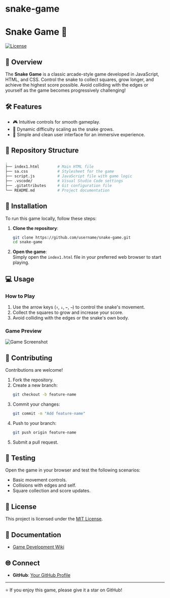 # snake-game

# Snake Game 🐍

[![License](https://img.shields.io/badge/license-MIT-green.svg)](https://opensource.org/licenses/MIT)  

## 📜 Overview  
The **Snake Game** is a classic arcade-style game developed in JavaScript, HTML, and CSS. Control the snake to collect squares, grow longer, and achieve the highest score possible. Avoid colliding with the edges or yourself as the game becomes progressively challenging!  

## 🛠 Features  
- 🎮 Intuitive controls for smooth gameplay.  
- 🚀 Dynamic difficulty scaling as the snake grows.  
- 🎨 Simple and clean user interface for an immersive experience.  

## 📂 Repository Structure  
```bash
.
├── index1.html        # Main HTML file
├── sa.css             # Stylesheet for the game
├── script.js          # JavaScript file with game logic
├── .vscode/           # Visual Studio Code settings
├── .gitattributes     # Git configuration file
└── README.md          # Project documentation
```

## 🔧 Installation  
To run this game locally, follow these steps:  

1. **Clone the repository**:  
   ```bash
   git clone https://github.com/username/snake-game.git
   cd snake-game
   ```

2. **Open the game**:  
   Simply open the `index1.html` file in your preferred web browser to start playing.  

## 💻 Usage  
### How to Play  
1. Use the arrow keys (`↑`, `↓`, `←`, `→`) to control the snake's movement.  
2. Collect the squares to grow and increase your score.  
3. Avoid colliding with the edges or the snake's own body.  

### Game Preview  
![Game Screenshot](path/to/screenshot.png)  

## 🧩 Contributing  
Contributions are welcome!  
1. Fork the repository.  
2. Create a new branch:  
   ```bash
   git checkout -b feature-name
   ```
3. Commit your changes:  
   ```bash
   git commit -m "Add feature-name"
   ```
4. Push to your branch:  
   ```bash
   git push origin feature-name
   ```
5. Submit a pull request.  

## 🧪 Testing  
Open the game in your browser and test the following scenarios:  
- Basic movement controls.  
- Collisions with edges and self.  
- Square collection and score updates.  

## 📜 License  
This project is licensed under the [MIT License](LICENSE).  

## 📖 Documentation  
- [Game Development Wiki](https://github.com/username/snake-game/wiki)  

## 🌐 Connect  
- **GitHub**: [Your GitHub Profile](https://github.com/username)  

---

⭐ If you enjoy this game, please give it a star on GitHub!  
